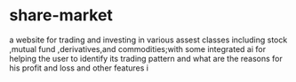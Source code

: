 # share-market
a  website for trading and investing in various assest classes including stock ,mutual fund ,derivatives,and commodities;with some integrated ai for helping the user to identify its trading pattern and what are the reasons for his profit and loss  and other features i
